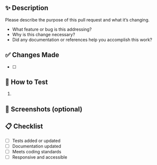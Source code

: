 ## ✨ Description

Please describe the purpose of this pull request and what it’s changing.

- What feature or bug is this addressing?
- Why is this change necessary?
- Did any documentation or references help you accomplish this work? 

## ✅ Changes Made

<!-- Reminder: Include any summary details here -->
- [ ] 

## 🧪 How to Test

<!-- Describe how a reviewer can test this PR: -->
1. 

## 📸 Screenshots (optional)
<!-- Reminder: Upload screenshots or a screen recording if UI changes are involved -->


## 📋 Checklist

- [ ] Tests added or updated
- [ ] Documentation updated
- [ ] Meets coding standards
- [ ] Responsive and accessible
